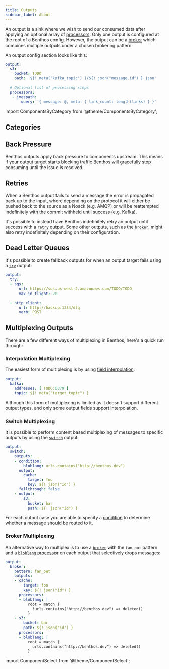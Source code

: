 ```yaml
---
title: Outputs
sidebar_label: About
---
```


An output is a sink where we wish to send our consumed data after applying an optional array of [processors][processors]. Only one output is configured at the root of a Benthos config. However, the output can be a [broker][output.broker] which combines multiple outputs under a chosen brokering pattern.

An output config section looks like this:

```yaml
output:
  s3:
    bucket: TODO
    path: '${! meta("kafka_topic") }/${! json("message.id") }.json'

  # Optional list of processing steps
  processors:
   - jmespath:
       query: '{ message: @, meta: { link_count: length(links) } }'
```

import ComponentsByCategory from '@theme/ComponentsByCategory';

## Categories

<ComponentsByCategory type="outputs"></ComponentsByCategory>

## Back Pressure

Benthos outputs apply back pressure to components upstream. This means if your output target starts blocking traffic Benthos will gracefully stop consuming until the issue is resolved.

## Retries

When a Benthos output fails to send a message the error is propagated back up to the input, where depending on the protocol it will either be pushed back to the source as a Noack (e.g. AMQP) or will be reattempted indefinitely with the commit withheld until success (e.g. Kafka).

It's possible to instead have Benthos indefinitely retry an output until success with a [`retry`][output.retry] output. Some other outputs, such as the [`broker`][output.broker], might also retry indefinitely depending on their configuration.

## Dead Letter Queues

It's possible to create fallback outputs for when an output target fails using a [`try`][output.try] output:

```yaml
output:
  try:
  - sqs:
      url: https://sqs.us-west-2.amazonaws.com/TODO/TODO
      max_in_flight: 20

  - http_client:
      url: http://backup:1234/dlq
      verb: POST
```

## Multiplexing Outputs

There are a few different ways of multiplexing in Benthos, here's a quick run through:

### Interpolation Multiplexing

The easiest form of multiplexing is by using [field interpolation][interpolation]:

```yaml
output:
  kafka:
    addresses: [ TODO:6379 ]
    topic: ${! meta("target_topic") }
```

Although this form of multiplexing is limited as it doesn't support different output types, and only some output fields support interpolation.

### Switch Multiplexing

It is possible to perform content based multiplexing of messages to specific outputs by using the [`switch`][output.switch] output:

```yaml
output:
  switch:
    outputs:
    - condition:
        bloblang: urls.contains("http://benthos.dev")
      output:
        cache:
          target: foo
          key: ${! json("id") }
      fallthrough: false
    - output:
        s3:
          bucket: bar
          path: ${! json("id") }
```

For each output case you are able to specify a [condition][conditions] to determine whether a message should be routed to it.

### Broker Multiplexing

An alternative way to multiplex is to use a [`broker`][output.broker] with the `fan_out` pattern and a [`bloblang` processor][processor.bloblang] on each output that selectively drops messages:

```yaml
output:
  broker:
    pattern: fan_out
    outputs:
    - cache:
        target: foo
        key: ${! json("id") }
      processors:
      - bloblang: |
          root = match {
            !urls.contains("http://benthos.dev") => deleted()
          }
    - s3:
        bucket: bar
        path: ${! json("id") }
      processors:
      - bloblang: |
          root = match {
            urls.contains("http://benthos.dev") => deleted()
          }
```

import ComponentSelect from '@theme/ComponentSelect';

<ComponentSelect type="outputs"></ComponentSelect>

[processors]: /docs/components/processors/about
[processor.bloblang]: /docs/components/processors/bloblang
[conditions]: /docs/components/conditions/about
[output.broker]: /docs/components/outputs/broker
[output.switch]: /docs/components/outputs/switch
[output.retry]: /docs/components/outputs/retry
[output.try]: /docs/components/outputs/try
[interpolation]: /docs/configuration/interpolation
